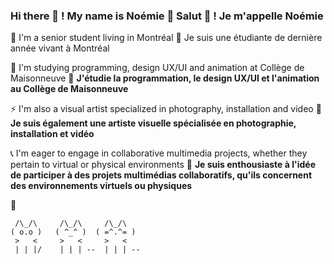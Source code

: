 ### Hi there 👋 ! My name is Noémie  🔹 <b>Salut 👋 ! Je m'appelle Noémie</b>

🔭 I'm a senior student living in Montréal 🔹 Je suis une étudiante de dernière année vivant à Montréal

🌻 I'm studying programming, design UX/UI and animation at Collège de Maisonneuve 🔹 <b>J'étudie la programmation, le design UX/UI et l'animation au Collège de Maisonneuve</b>

⚡ I'm also a visual artist specialized in photography, installation and video 🔹 <b>Je suis également une artiste visuelle spécialisée en photographie, installation et vidéo</b>

📞 I'm eager to engage in collaborative multimedia projects, whether they pertain to virtual or physical environments 🔹 <b>Je suis enthousiaste à l'idée de participer à des projets multimédias collaboratifs, qu'ils concernent des environnements virtuels ou physiques</b>

💖     
  ```
   /\_/\     /\_/\     /\_/\         
  ( o.o )   ( ^_^ )  ( =^.^= ) 
   >   <     >   <     >   <     
   | | |/    | | | --  | | | --   

```




<!--
**NoemieDS/NoemieDS** is a ✨ _special_ ✨ repository because its `README.md` (this file) appears on your GitHub profile.

Here are some ideas to get you started:

- 🔭 I’m currently working on ...
- 🌱 I’m currently learning ...
- 👯 I’m looking to collaborate on ...
- 🤔 I’m looking for help with ...
- 💬 Ask me about ...
- 📫 How to reach me: ...
- 😄 Pronouns: ...
- ⚡ Fun fact: ...
-->
